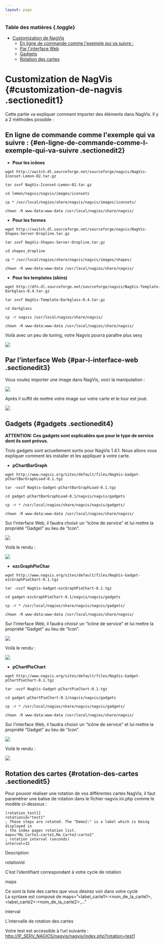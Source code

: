 ```yaml
---
layout: page
---
```


### Table des matières {.toggle}

-   [Customization de
    NagVis](customisation-nagvis.html#customization-de-nagvis)
    -   [En ligne de commande comme l'exemple qui va suivre
        :](customisation-nagvis.html#en-ligne-de-commande-comme-l-exemple-qui-va-suivre)
    -   [Par l'interface
        Web](customisation-nagvis.html#par-l-interface-web)
    -   [Gadgets](customisation-nagvis.html#gadgets)
    -   [Rotation des
        cartes](customisation-nagvis.html#rotation-des-cartes)

Customization de NagVis {#customization-de-nagvis .sectionedit1}
=======================

Cette partie va expliquer comment importer des éléments dans NagVis. Il
y a 2 méthodes possible :

En ligne de commande comme l'exemple qui va suivre : {#en-ligne-de-commande-comme-l-exemple-qui-va-suivre .sectionedit2}
----------------------------------------------------

-   **Pour les icônes**

~~~~ {.code}
wget http://switch.dl.sourceforge.net/sourceforge/nagvis/NagVis-Iconset-Lemon-02.tar.gz

tar zxvf NagVis-Iconset-Lemon-02.tar.gz

cd lemon/nagvis/nagvis/images/iconsets

cp * /usr/local/nagios/share/nagvis/nagvis/images/iconsets/

chown -R www-data:www-data /usr/local/nagios/share/nagvis/
~~~~

-   **Pour les formes**

~~~~ {.code}
wget http://switch.dl.sourceforge.net/sourceforge/nagvis/NagVis-Shapes-Server-Dropline.tar.gz

tar zxvf NagVis-Shapes-Server-Dropline.tar.gz

cd shapes_dropline

cp * /usr/local/nagios/share/nagvis/nagvis/images/shapes/

chown -R www-data:www-data /usr/local/nagios/share/nagvis/
~~~~

-   **Pour les templates (skins)**

~~~~ {.code}
wget http://dfn.dl.sourceforge.net/sourceforge/nagvis/NagVis-Template-Darkglass-0.4.tar.gz

tar zxvf NagVis-Template-Darkglass-0.4.tar.gz

cd darkglass

cp -r nagvis /usr/local/nagios/share/nagvis/

chown -R www-data:www-data /usr/local/nagios/share/nagvis/
~~~~

Voilà avec un peu de tuning, votre Nagvis pourra paraître plus sexy

[![](../../../../../assets/media/addons/addons/nagvis/nagvis-map_custom.png@w=700&h=330)](../../../../../_detail/addons/addons/nagvis/nagvis-map_custom.png@id=nagios%253Aaddons%253Anagvis%253Acustomisation-nagvis.html "addons:addons:nagvis:nagvis-map_custom.png")

Par l'interface Web {#par-l-interface-web .sectionedit3}
-------------------

Vous voulez importer une image dans NagVis, voici la manipulation :

[![](../../../../../assets/media/addons/addons/nagvis/nagvis-import.png)](../../../../../_detail/addons/addons/nagvis/nagvis-import.png@id=nagios%253Aaddons%253Anagvis%253Acustomisation-nagvis.html "addons:addons:nagvis:nagvis-import.png")

Après il suffit de mettre votre image sur votre carte et le tour est
joué.

[![](../../../../../assets/media/addons/addons/nagvis/nagvis-map_custom2.png@w=700&h=330)](../../../../../_detail/addons/addons/nagvis/nagvis-map_custom2.png@id=nagios%253Aaddons%253Anagvis%253Acustomisation-nagvis.html "addons:addons:nagvis:nagvis-map_custom2.png")

Gadgets {#gadgets .sectionedit4}
-------

**ATTENTION: Ces gadgets sont explicables que pour le type de service
dont ils sont prévus.**

Trois gadgets sont actuellement sortis pour NagVis 1.4.1. Nous allons
vous expliquer comment les installer et les appliquer à votre carte.

-   **pChartBarGraph**

~~~~ {.code}
wget http://www.nagvis.org/sites/default/files/NagVis-Gadget-pChartBarGraphLoad-0.1.tgz

tar -xvzf NagVis-Gadget-pChartBarGraphLoad-0.1.tgz

cd gadget-pChartBarGraphLoad-0.1/nagvis/nagvis/gadgets

cp -r * /usr/local/nagios/share/nagvis/nagvis/gadgets/

chown -R www-data:www-data /usr/local/nagios/share/nagvis/
~~~~

Sur l’interface Web, il faudra choisir un “icône de service” et lui
mettre la propriété “Gadget” au lieu de “Icon”.

[![](../../../../../assets/media/addons/addons/nagvis/nagvis-gadget_pgraphload.png@w=700&h=370)](../../../../../_detail/addons/addons/nagvis/nagvis-gadget_pgraphload.png@id=nagios%253Aaddons%253Anagvis%253Acustomisation-nagvis.html "addons:addons:nagvis:nagvis-gadget_pgraphload.png")

Voilà le rendu :

[![](../../../../../assets/media/addons/addons/nagvis/nagvis-gadget_pgraphload_rendu.png@w=700&h=370)](../../../../../_detail/addons/addons/nagvis/nagvis-gadget_pgraphload_rendu.png@id=nagios%253Aaddons%253Anagvis%253Acustomisation-nagvis.html "addons:addons:nagvis:nagvis-gadget_pgraphload_rendu.png")

-   **ezcGraphPieChar**

~~~~ {.code}
wget http://www.nagvis.org/sites/default/files/NagVis-Gadget-ezcGraphPieChart-0.1.tgz

tar -xvzf NagVis-Gadget-ezcGraphPieChart-0.1.tgz

cd gadget-ezcGraphPieChart-0.1/nagvis/nagvis/gadgets

cp -r * /usr/local/nagios/share/nagvis/nagvis/gadgets/

chown -R www-data:www-data /usr/local/nagios/share/nagvis/
~~~~

Sur l’interface Web, il faudra choisir un “icône de service” et lui
mettre la propriété “Gadget” au lieu de “Icon”.

[![](../../../../../assets/media/addons/addonsnagvisnagvis-gadget_ezcgraphpiechart.png)](../../../../../_detail/addons/addonsnagvisnagvis-gadget_ezcgraphpiechart.png@id=nagios%253Aaddons%253Anagvis%253Acustomisation-nagvis.html "addons:addonsnagvisnagvis-gadget_ezcgraphpiechart.png")

Voilà le rendu :

[![](../../../../../assets/media/addons/addonsnagvisnagvis-gadget_ezcgraphpiechart_rendu.png)](../../../../../_detail/addons/addonsnagvisnagvis-gadget_ezcgraphpiechart_rendu.png@id=nagios%253Aaddons%253Anagvis%253Acustomisation-nagvis.html "addons:addonsnagvisnagvis-gadget_ezcgraphpiechart_rendu.png")

-   **pChartPieChart**

~~~~ {.code}
wget http://www.nagvis.org/sites/default/files/NagVis-Gadget-pChartPieChart-0.1.tgz

tar -xvzf NagVis-Gadget-pChartPieChart-0.1.tgz

cd gadget-pChartPieChart-0.1/nagvis/nagvis/gadgets

cp -r * /usr/local/nagios/share/nagvis/nagvis/gadgets/

chown -R www-data:www-data /usr/local/nagios/share/nagvis/
~~~~

Sur l’interface Web, il faudra choisir un “icône de service” et lui
mettre la propriété “Gadget” au lieu de “Icon”.

[![](../../../../../assets/media/addons/addons/nagvis/nagvis-gadget_pgraphpiechart.png)](../../../../../_detail/addons/addons/nagvis/nagvis-gadget_pgraphpiechart.png@id=nagios%253Aaddons%253Anagvis%253Acustomisation-nagvis.html "addons:addons:nagvis:nagvis-gadget_pgraphpiechart.png")

Voilà le rendu :

[![](../../../../../assets/media/addons/addons/nagvis/nagvis-gadget_pgraphpiechart_rendu.png@w=700&h=360)](../../../../../_detail/addons/addons/nagvis/nagvis-gadget_pgraphpiechart_rendu.png@id=nagios%253Aaddons%253Anagvis%253Acustomisation-nagvis.html "addons:addons:nagvis:nagvis-gadget_pgraphpiechart_rendu.png")

Rotation des cartes {#rotation-des-cartes .sectionedit5}
-------------------

Pour pouvoir réaliser une rotation de vos différentes cartes NagVis, il
faut paramétrer une balise de rotation dans le fichier nagvis.ini.php
comme le modèle ci-dessous :

~~~~ {.code}
[rotation_test1]
rotationid="test1"
; These steps are rotated. The "Demo2:" is a label which is being displayed in
; the index pages rotation list.
maps="Ma_Carte1:carte1,Ma_Carte2:carte2"
; rotation interval (seconds)
interval=15
~~~~

Description

rotationid

C’est l’identifiant correspondant à votre cycle de rotation

maps

Ce sont la liste des cartes que vous désirez voir dans votre cycle\
 La syntaxe est composé de
maps=”\<label\_carte1\>:\<nom\_de\_la\_carte1\>,\<label\_carte2\>:\<nom\_de\_la\_carte2\>,…”

interval

L’intervalle de rotation des cartes

Votre test est accessible à l’url suivante :
[http://IP\_SERV\_NAGIOS/nagvis/nagvis/index.php?rotation=test1](http://IP_SERV_NAGIOS/nagvis/nagvis/index.php?rotation=test1 "http://IP_SERV_NAGIOS/nagvis/nagvis/index.php?rotation=test1")
